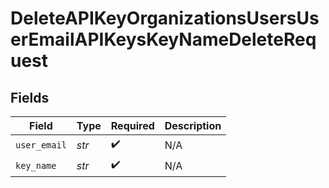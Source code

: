 # DeleteAPIKeyOrganizationsUsersUserEmailAPIKeysKeyNameDeleteRequest


## Fields

| Field              | Type               | Required           | Description        |
| ------------------ | ------------------ | ------------------ | ------------------ |
| `user_email`       | *str*              | :heavy_check_mark: | N/A                |
| `key_name`         | *str*              | :heavy_check_mark: | N/A                |